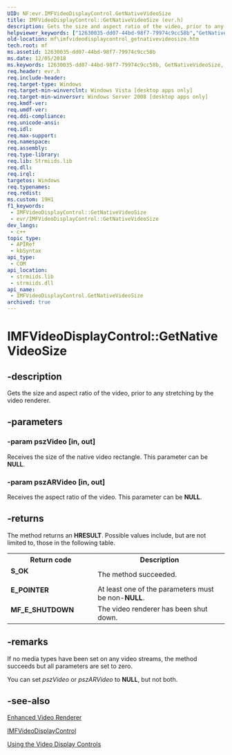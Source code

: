 ```yaml
---
UID: NF:evr.IMFVideoDisplayControl.GetNativeVideoSize
title: IMFVideoDisplayControl::GetNativeVideoSize (evr.h)
description: Gets the size and aspect ratio of the video, prior to any stretching by the video renderer.
helpviewer_keywords: ["12630035-dd07-44bd-98f7-79974c9cc58b","GetNativeVideoSize","GetNativeVideoSize method [Media Foundation]","GetNativeVideoSize method [Media Foundation]","IMFVideoDisplayControl interface","IMFVideoDisplayControl interface [Media Foundation]","GetNativeVideoSize method","IMFVideoDisplayControl.GetNativeVideoSize","IMFVideoDisplayControl::GetNativeVideoSize","evr/IMFVideoDisplayControl::GetNativeVideoSize","mf.imfvideodisplaycontrol_getnativevideosize"]
old-location: mf\imfvideodisplaycontrol_getnativevideosize.htm
tech.root: mf
ms.assetid: 12630035-dd07-44bd-98f7-79974c9cc58b
ms.date: 12/05/2018
ms.keywords: 12630035-dd07-44bd-98f7-79974c9cc58b, GetNativeVideoSize, GetNativeVideoSize method [Media Foundation], GetNativeVideoSize method [Media Foundation],IMFVideoDisplayControl interface, IMFVideoDisplayControl interface [Media Foundation],GetNativeVideoSize method, IMFVideoDisplayControl.GetNativeVideoSize, IMFVideoDisplayControl::GetNativeVideoSize, evr/IMFVideoDisplayControl::GetNativeVideoSize, mf.imfvideodisplaycontrol_getnativevideosize
req.header: evr.h
req.include-header: 
req.target-type: Windows
req.target-min-winverclnt: Windows Vista [desktop apps only]
req.target-min-winversvr: Windows Server 2008 [desktop apps only]
req.kmdf-ver: 
req.umdf-ver: 
req.ddi-compliance: 
req.unicode-ansi: 
req.idl: 
req.max-support: 
req.namespace: 
req.assembly: 
req.type-library: 
req.lib: Strmiids.lib
req.dll: 
req.irql: 
targetos: Windows
req.typenames: 
req.redist: 
ms.custom: 19H1
f1_keywords:
 - IMFVideoDisplayControl::GetNativeVideoSize
 - evr/IMFVideoDisplayControl::GetNativeVideoSize
dev_langs:
 - c++
topic_type:
 - APIRef
 - kbSyntax
api_type:
 - COM
api_location:
 - strmiids.lib
 - strmiids.dll
api_name:
 - IMFVideoDisplayControl.GetNativeVideoSize
archived: true
---
```


# IMFVideoDisplayControl::GetNativeVideoSize


## -description

Gets the size and aspect ratio of the video, prior to any stretching by the video renderer.

## -parameters

### -param pszVideo [in, out]

Receives the size of the native video rectangle. This parameter can be <b>NULL</b>.

### -param pszARVideo [in, out]

Receives the aspect ratio of the video. This parameter can be <b>NULL</b>.

## -returns

The method returns an <b>HRESULT</b>. Possible values include, but are not limited to, those in the following table.

<table>
<tr>
<th>Return code</th>
<th>Description</th>
</tr>
<tr>
<td width="40%">
<dl>
<dt><b>S_OK</b></dt>
</dl>
</td>
<td width="60%">
The method succeeded.

</td>
</tr>
<tr>
<td width="40%">
<dl>
<dt><b>E_POINTER</b></dt>
</dl>
</td>
<td width="60%">
At least one of the parameters must be non-<b>NULL</b>.

</td>
</tr>
<tr>
<td width="40%">
<dl>
<dt><b>MF_E_SHUTDOWN</b></dt>
</dl>
</td>
<td width="60%">
The video renderer has been shut down.

</td>
</tr>
</table>

## -remarks

If no media types have been set on any video streams, the method succeeds but all parameters are set to zero.

You can set <i>pszVideo</i> or <i>pszARVideo</i> to <b>NULL</b>, but not both.

## -see-also

<a href="/windows/desktop/medfound/enhanced-video-renderer">Enhanced Video Renderer</a>



<a href="/windows/desktop/api/evr/nn-evr-imfvideodisplaycontrol">IMFVideoDisplayControl</a>



<a href="/windows/desktop/medfound/using-the-video-display-controls">Using the Video Display Controls</a>
